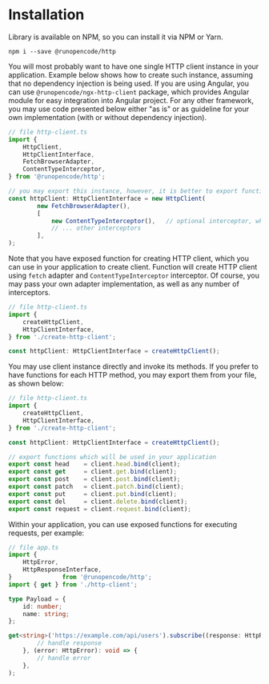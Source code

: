 # Installation

Library is available on NPM, so you can install it via NPM or Yarn.

```commandline
npm i --save @runopencode/http
```

You will most probably want to have one single HTTP client instance in your application. Example below shows how to
create such instance, assuming that no dependency injection is being used. If you are using Angular, you can use
`@runopencode/ngx-http-client` package, which provides Angular module for easy integration into Angular project. For any
other framework, you may use code presented below either "as is" or as guideline for your own implementation (with or
without dependency injection).

```typescript
// file http-client.ts
import {
    HttpClient,
    HttpClientInterface,
    FetchBrowserAdapter,
    ContentTypeInterceptor,
} from '@runopencode/http';

// you may export this instance, however, it is better to export functions and encapsulate instance inside
const httpClient: HttpClientInterface = new HttpClient(
        new FetchBrowserAdapter(),
        [
            new ContentTypeInterceptor(),   // optional interceptor, which sets Content-Type header
            // ... other interceptors
        ],
);

```
Note that you have exposed function for creating HTTP client, which you can use in your application to create client. 
Function will create HTTP client using `fetch` adapter and `ContentTypeInterceptor` interceptor. Of course, you may pass
your own adapter implementation, as well as any number of interceptors.

```typescript
// file http-client.ts
import { 
    createHttpClient,
    HttpClientInterface,
} from './create-http-client';

const httpClient: HttpClientInterface = createHttpClient();
```

You may use client instance directly and invoke its methods. If you prefer to have functions for each HTTP method, you
may export them from your file, as shown below:

```typescript
// file http-client.ts
import {
    createHttpClient,
    HttpClientInterface,
} from './create-http-client';

const httpClient: HttpClientInterface = createHttpClient();

// export functions which will be used in your application
export const head    = client.head.bind(client);
export const get     = client.get.bind(client);
export const post    = client.post.bind(client);
export const patch   = client.patch.bind(client);
export const put     = client.put.bind(client);
export const del     = client.delete.bind(client);
export const request = client.request.bind(client);
```

Within your application, you can use exposed functions for executing requests, per example:

```typescript
// file app.ts
import {
    HttpError,
    HttpResponseInterface,
}              from '@runopencode/http';
import { get } from './http-client';

type Payload = {
    id: number;
    name: string;
};

get<string>('https://example.com/api/users').subscribe((response: HttpResponseInterface<Payload>): void => {
        // handle response
    }, (error: HttpError): void => {
        // handle error
    },
);
```